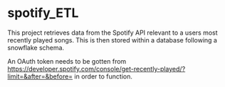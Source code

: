 # spotify_ETL
This project retrieves data from the Spotify API relevant to a users most recently played songs. This is then stored within a database following a snowflake schema. 

An OAuth token needs to be gotten from https://developer.spotify.com/console/get-recently-played/?limit=&after=&before= in order to function. 
